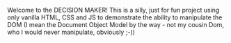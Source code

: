 Welcome to the DECISION MAKER! This is a silly, just for fun project using only vanilla HTML, CSS and JS to demonstrate the ability to manipulate the DOM (I mean the Document Object Model by the way - not my cousin Dom, who I would never manipulate, obviously ;-))